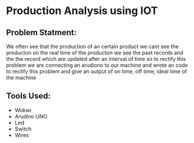 # Production Analysis using IOT

## Problem Statment:
We often see that the production of an certain product we cant see the producton on the real time of the producton we see the past records and the the record which are updated after an interval of time so to rectify this problem we are connecting an arudiono to our machine and wrote an code to rectify this problem and give an output of on time, off time, ideal time of the machine   

## Tools Used:
- Wokwi
- Arudino UNO
- Led
- Switch
- Wires
